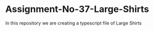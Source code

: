 # Assignment-No-37-Large-Shirts
In this repository we are creating a typescript file of Large Shirts

